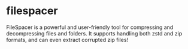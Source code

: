 # filespacer
FileSpacer is a powerful and user-friendly tool for compressing and decompressing files and folders. It supports handling both zstd and zip formats, and can even extract corrupted zip files!
